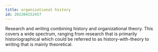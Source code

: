 ```yaml
---
title: organizational history
id: 202204152457
---
```


Research and writing combining history and organizational theory. This covers a wide spectrum, ranging from research that is primarily historiographical which could be referred to as history-with-theory to writing that is mainly theoretical.
